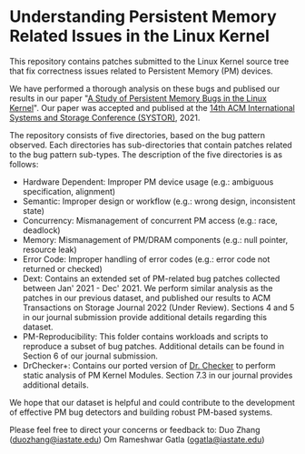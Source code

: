 # Understanding Persistent Memory Related Issues in the Linux Kernel

This repository contains patches submitted to the Linux Kernel source tree that fix correctness issues related to Persistent Memory (PM) devices.

We have performed a thorough analysis on these bugs and publised our results in our paper "[A Study of Persistent Memory Bugs in the Linux Kernel](https://dl.acm.org/doi/10.1145/3456727.3463783)". Our paper was accepted and publised at the [14th ACM International Systems and Storage Conference (SYSTOR)](https://www.systor.org/2021/index.html), 2021.

The repository consists of five directories, based on the bug pattern observed. Each directories has sub-directories that contain patches related to the bug pattern sub-types. The description of the five directories is as follows:
- Hardware Dependent: Improper PM device usage (e.g.: ambiguous specification, alignment)
- Semantic: Improper design or workflow (e.g.: wrong design, inconsistent state)
- Concurrency: Mismanagement of concurrent PM access (e.g.: race, deadlock)
- Memory: Mismanagement of PM/DRAM components (e.g.: null pointer, resource leak)
- Error Code: Improper handling of error codes (e.g.: error code not returned or checked)
- Dext: Contains an extended set of PM-related bug patches collected between Jan' 2021 - Dec' 2021. We perform similar analysis as the patches in our previous dataset, and published our results to ACM Transactions on Storage Journal 2022 (Under Review). Sections 4 and 5 in our journal submission provide additional details regarding this dataset.
- PM-Reproducibility: This folder contains workloads and scripts to reproduce a subset of bug patches. Additional details can be found in Section 6 of our journal submission.
- DrChecker+: Contains our ported version of [Dr. Checker](https://www.usenix.org/system/files/conference/usenixsecurity17/sec17-machiry.pdf) to perform static analysis of PM Kernel Modules. Section 7.3 in our journal provides additional details.

We hope that our dataset is helpful and could contribute to the development of effective PM bug detectors and building robust PM-based systems.

Please feel free to direct your concerns or feedback to: Duo Zhang (duozhang@iastate.edu) Om Rameshwar Gatla (ogatla@iastate.edu)
